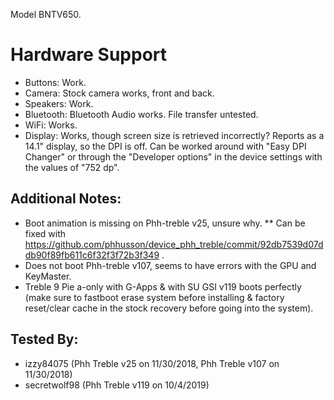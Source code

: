 Model BNTV650.
# Hardware Support
* Buttons: Work.
* Camera: Stock camera works, front and back.
* Speakers: Work.
* Bluetooth: Bluetooth Audio works. File transfer untested.
* WiFi: Works.
* Display: Works, though screen size is retrieved incorrectly? Reports as a 14.1" display, so the DPI is off. Can be worked around with "Easy DPI Changer" or through the "Developer options" in the device settings with the values of "752 dp".

## Additional Notes:
* Boot animation is missing on Phh-treble v25, unsure why.
** Can be fixed with https://github.com/phhusson/device_phh_treble/commit/92db7539d07ddb90f89fb611c6f32f3f72b3f349 .
* Does not boot Phh-treble v107, seems to have errors with the GPU and KeyMaster.
* Treble 9 Pie a-only with G-Apps & with SU GSI v119 boots perfectly (make sure to fastboot erase system before installing & factory reset/clear cache in the stock recovery before going into the system).

## Tested By:
* izzy84075 (Phh Treble v25 on 11/30/2018, Phh Treble v107 on 11/30/2018)
* secretwolf98 (Phh Treble v119 on 10/4/2019)